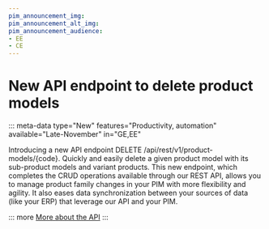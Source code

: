 ```yaml
---
pim_announcement_img:
pim_announcement_alt_img:
pim_announcement_audience:
- EE
- CE
---
```


# New API endpoint to delete product models
::: meta-data type="New" features="Productivity, automation" available="Late-November" in="GE,EE"

Introducing a new API endpoint DELETE /api/rest/v1/product-models/{code}. Quickly and easily delete a given product model with its sub-product models and variant products. This new endpoint, which completes the CRUD operations available through our REST API, allows you to manage product family changes in your PIM with more flexibility and agility. It also eases data synchronization between your sources of data (like your ERP) that leverage our API and your PIM.



::: more
[More about the API](https://api.akeneo.com/api-reference.html#delete_product_models__code_)
:::
